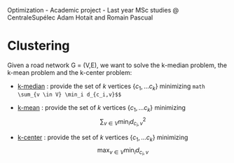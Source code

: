Optimization - Academic project - Last year MSc studies @ CentraleSupélec Adam Hotait and Romain Pascual

# Clustering

Given a road network G = (V,E), we want to solve the k-median problem, the k-mean problem and the k-center problem:

- [k-median](https://en.wikipedia.org/wiki/K-medians_clustering) : provide the set of _k_ vertices $\{c_1, \dots c_k\}$ minimizing
```math \sum_{v \in V} \min_i d_{c_i,v}$$```

- [k-mean](https://en.wikipedia.org/wiki/Metric_k-center) : provide the set of _k_ vertices $\{c_1, \dots c_k\}$ minimizing
$$ \sum_{v \in V} \min_i d^2_{c_i,v}$$

- [k-center](https://en.wikipedia.org/wiki/K-means_clustering) : provide the set of _k_ vertices $\{c_1, \dots c_k\}$ minimizing
$$ \max_{v \in V} \min_i d_{c_i,v}$$
